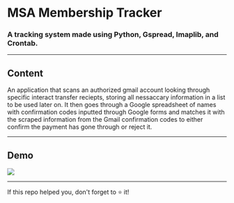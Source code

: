 # MSA Membership Tracker
### A tracking system made using Python, Gspread, Imaplib, and Crontab.

---

## Content

An application that scans an authorized gmail account looking through specific interact transfer reciepts, storing all nessaccary information in a list to be used later on.
It then goes through a Google spreadsheet of names with confirmation codes inputted through Google forms and matches it with the scraped information from the Gmail confirmation codes to either confirm the payment has gone through or reject it.

---

## Demo

![](https://github.com/rhamzax/MSATracker/MSA_Tracker_Demo.gif)

---

If this repo helped you, don't forget to ⭐ it!

